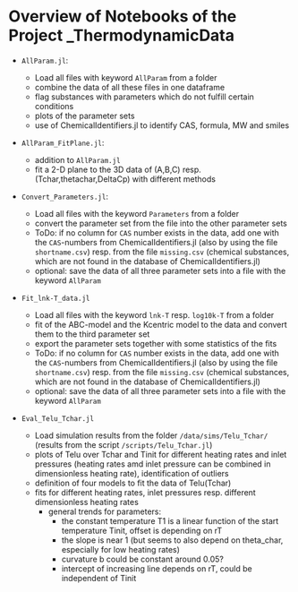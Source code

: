 # Overview of Notebooks of the Project _ThermodynamicData

- `AllParam.jl`: 
  - Load all files with keyword `AllParam` from a folder
  - combine the data of all these files in one dataframe
  - flag substances with parameters which do not fulfill certain conditions
  - plots of the parameter sets
  - use of ChemicalIdentifiers.jl to identify CAS, formula, MW and smiles

- `AllParam_FitPlane.jl`: 
  - addition to `AllParam.jl`
  - fit a 2-D plane to the 3D data of (A,B,C) resp. (Tchar,thetachar,DeltaCp) with different methods

- `Convert_Parameters.jl`:
  - Load all files with the keyword `Parameters` from a folder
  - convert the parameter set from the file into the other parameter sets
  - ToDo: if no column for `CAS` number exists in the data, add one with the `CAS`-numbers from ChemicalIdentifiers.jl (also by using the file `shortname.csv`) resp. from the file `missing.csv` (chemical substances, which are not found in the database of ChemicalIdentifiers.jl)
  - optional: save the data of all three parameter sets into a file with the keyword `AllParam`

- `Fit_lnk-T_data.jl`
  - Load all files with the keyword `lnk-T` resp. `log10k-T` from a folder
  - fit of the ABC-model and the Kcentric model to the data and convert them to the third parameter set
  - export the parameter sets together with some statistics of the fits
  - ToDo: if no column for `CAS` number exists in the data, add one with the `CAS`-numbers from ChemicalIdentifiers.jl (also by using the file `shortname.csv`) resp. from the file `missing.csv` (chemical substances, which are not found in the database of ChemicalIdentifiers.jl)
  - optional: save the data of all three parameter sets into a file with the keyword `AllParam`

- `Eval_Telu_Tchar.jl`
  - Load simulation results from the folder `/data/sims/Telu_Tchar/` (results from the script `/scripts/Telu_Tchar.jl`)
  - plots of Telu over Tchar and Tinit for different heating rates and inlet pressures (heating rates amd inlet pressure can be combined in dimensionless heating rate), identification of outliers
  - definition of four models to fit the data of Telu(Tchar)
  - fits for different heating rates, inlet pressures resp. different dimensionless heating rates
    - general trends for parameters:
      - the constant temperature T1 is a linear function of the start temperature Tinit, offset is depending on rT
      - the slope is near 1 (but seems to also depend on theta_char, especially for low heating rates)
      - curvature b could be constant around 0.05?
      - intercept of increasing line depends on rT, could be independent of Tinit